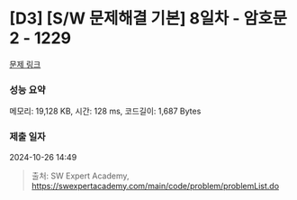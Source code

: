 # [D3] [S/W 문제해결 기본] 8일차 - 암호문2 - 1229 

[문제 링크](https://swexpertacademy.com/main/code/problem/problemDetail.do?contestProbId=AV14yIsqAHYCFAYD) 

### 성능 요약

메모리: 19,128 KB, 시간: 128 ms, 코드길이: 1,687 Bytes

### 제출 일자

2024-10-26 14:49



> 출처: SW Expert Academy, https://swexpertacademy.com/main/code/problem/problemList.do